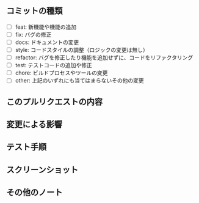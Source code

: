 ## コミットの種類

<!-- このプルリクエストに最も当てはまるコミットの種類を選択してください。 -->

- [ ] feat: 新機能や機能の追加
- [ ] fix: バグの修正
- [ ] docs: ドキュメントの変更
- [ ] style: コードスタイルの調整（ロジックの変更は無し）
- [ ] refactor: バグを修正したり機能を追加せずに、コードをリファクタリング
- [ ] test: テストコードの追加や修正
- [ ] chore: ビルドプロセスやツールの変更
- [ ] other: 上記のいずれにも当てはまらないその他の変更

## このプルリクエストの内容

<!-- このPRで達成したいことや、具体的な変更内容を記述してください。 -->

## 変更による影響

<!-- この変更がアプリケーションやプロジェクトに与える影響を、可能な限り詳細に記述してください。 -->

## テスト手順

<!-- この変更をテストする手順を記述してください。必要なコマンド、環境設定、期待する結果などを含めてください。 -->

## スクリーンショット

<!-- 変更内容を示すのに役立つスクリーンショットがあれば、ここに追加してください。 -->

## その他のノート

<!-- このPRに関連するその他の情報があれば、ここに追加してください。 -->
